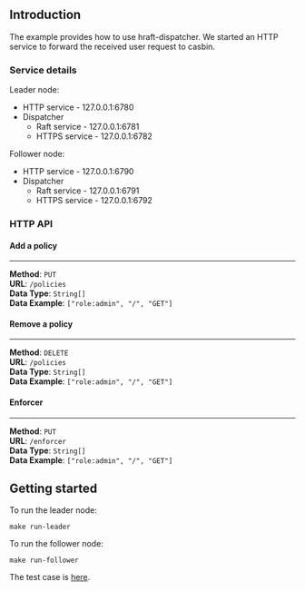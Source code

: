 ## Introduction

The example provides how to use hraft-dispatcher. We started an HTTP service to forward the received user request to casbin.

### Service details

Leader node:
- HTTP service - 127.0.0.1:6780
- Dispatcher
  - Raft service - 127.0.0.1:6781
  - HTTPS service - 127.0.0.1:6782
    
Follower node:
- HTTP service - 127.0.0.1:6790
- Dispatcher
  - Raft service - 127.0.0.1:6791
  - HTTPS service - 127.0.0.1:6792

### HTTP API

#### Add a policy

---

**Method**: `PUT`  
**URL**: `/policies`  
**Data Type**: `String[]`  
**Data Example**: `["role:admin", "/", "GET"]`

#### Remove a policy

---

**Method**: `DELETE`  
**URL**: `/policies`  
**Data Type**: `String[]`  
**Data Example**: `["role:admin", "/", "GET"]`

#### Enforcer

---

**Method**: `PUT`  
**URL**: `/enforcer`  
**Data Type**: `String[]`  
**Data Example**: `["role:admin", "/", "GET"]`

## Getting started

To run the leader node:
```shell
make run-leader
```

To run the follower node:
```shell
make run-follower
```

The test case is [here](./test.http).
